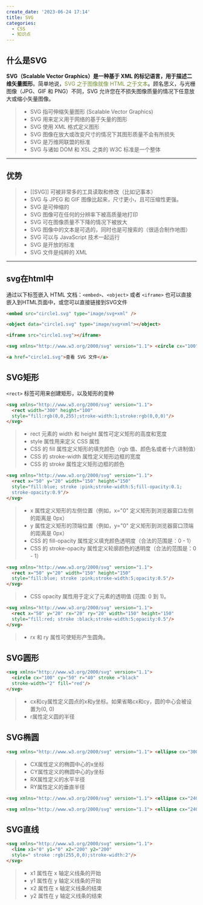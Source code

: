 ```yaml
---
create_date: '2023-06-24 17:14'
title: SVG
categories:
  - CSS
  - 知识点
---
```


## 什么是SVG
**SVG（Scalable Vector Graphics）是一种基于 XML 的标记语言，用于描述二维矢量图形**。简单地说，<font color="#76923c">SVG 之于图像就像 HTML 之于文本</font>。顾名思义，与光栅图像（JPG、GIF 和 PNG）不同，SVG 允许您在不损失图像质量的情况下任意放大或缩小矢量图像。
> -   SVG 指可伸缩矢量图形 (Scalable Vector Graphics)
> -   SVG 用来定义用于网络的基于矢量的图形
> -   SVG 使用 XML 格式定义图形
> -   SVG 图像在放大或改变尺寸的情况下其图形质量不会有所损失
> -   SVG 是万维网联盟的标准
> -   SVG 与诸如 DOM 和 XSL 之类的 W3C 标准是一个整体

---

## 优势
> -   [[SVG]] 可被非常多的工具读取和修改（比如记事本）
> -   SVG 与 JPEG 和 GIF 图像比起来，尺寸更小，且可压缩性更强。
> -   SVG 是可伸缩的
> -   SVG 图像可在任何的分辨率下被高质量地打印
> -   SVG 可在图像质量不下降的情况下被放大
> -   SVG 图像中的文本是可选的，同时也是可搜索的（很适合制作地图）
> -   SVG 可以与 JavaScript 技术一起运行
> -   SVG 是开放的标准
> -   SVG 文件是纯粹的 XML

---
## svg在html中
通过以下标签嵌入 HTML 文档：`<embed>`、`<object>` 或者 `<iframe>`
也可以直接嵌入到HTML页面中，或您可以直接链接到SVG文件
```html
<embed src="circle1.svg" type="image/svg+xml" />
```

```html
<object data="circle1.svg" type="image/svg+xml"></object>
```

```html
<iframe src="circle1.svg"></iframe>
```

```html
<svg xmlns="http://www.w3.org/2000/svg" version="1.1"> <circle cx="100" cy="50" r="40" stroke="black" stroke-width="2" fill="red" /> </svg>
```

```html
<a href="circle1.svg">查看 SVG 文件</a>
```

## SVG矩形
`<rect>` 标签可用来创建矩形，以及矩形的变种
```html
<svg xmlns="http://www.w3.org/2000/svg" version="1.1">  
  <rect width="300" height="100"  
  style="fill:rgb(0,0,255);stroke-width:1;stroke:rgb(0,0,0)"/>  
</svg>
```
> -   rect 元素的 width 和 height 属性可定义矩形的高度和宽度
> -   style 属性用来定义 CSS 属性
> -   CSS 的 fill 属性定义矩形的填充颜色（rgb 值、颜色名或者十六进制值）
> -   CSS 的 stroke-width 属性定义矩形边框的宽度
> -   CSS 的 stroke 属性定义矩形边框的颜色
```html
<svg xmlns="http://www.w3.org/2000/svg" version="1.1">  
  <rect x="50" y="20" width="150" height="150"  
  style="fill:blue; stroke :pink;stroke-width:5;fill-opacity:0.1;  
  stroke-opacity:0.9"/>  
</svg>
```
> -   x 属性定义矩形的左侧位置（例如，x="0" 定义矩形到浏览器窗口左侧的距离是 0px）
> -   y 属性定义矩形的顶端位置（例如，y="0" 定义矩形到浏览器窗口顶端的距离是 0px）
> -   CSS 的 fill-opacity 属性定义填充颜色透明度（合法的范围是：0 - 1）
> -   CSS 的 stroke-opacity 属性定义轮廓颜色的透明度（合法的范围是：0 - 1）
```html
<svg xmlns="http://www.w3.org/2000/svg" version="1.1">  
  <rect x="50" y="20" width="150" height="150"  
  style="fill:blue; stroke :pink;stroke-width:5;opacity:0.5"/>  
</svg>
```
> -   CSS opacity 属性用于定义了元素的透明值 (范围: 0 到 1)。
```html
<svg xmlns="http://www.w3.org/2000/svg" version="1.1">  
  <rect x="50" y="20" rx="20" ry="20" width="150" height="150"  
  style="fill:red; stroke :black;stroke-width:5;opacity:0.5"/>  
</svg>
```
> -   rx 和 ry 属性可使矩形产生圆角。
## SVG圆形
```html
<svg xmlns="http://www.w3.org/2000/svg" version="1.1">  
  <circle cx="100" cy="50" r="40" stroke ="black"  
  stroke-width="2" fill="red"/>  
</svg>
```
> -   cx和cy属性定义圆点的x和y坐标。如果省略cx和cy，圆的中心会被设置为(0, 0)
> -   r属性定义圆的半径
## SVG椭圆
```html
<svg xmlns="http://www.w3.org/2000/svg" version="1.1"> <ellipse cx="300" cy="80" rx="100" ry="50" style="fill:yellow; stroke :purple;stroke-width:2"/> </svg>
```
> -   CX属性定义的椭圆中心的x坐标
> -   CY属性定义的椭圆中心的y坐标
> -   RX属性定义的水平半径
> -   RY属性定义的垂直半径

```html
<svg xmlns="http://www.w3.org/2000/svg" version="1.1"> <ellipse cx="240" cy="100" rx="220" ry="30" style="fill:purple"/> <ellipse cx="220" cy="70" rx="190" ry="20" style="fill:lime"/> <ellipse cx="210" cy="45" rx="170" ry="15" style="fill:yellow"/> </svg>
```

```html
<svg xmlns="http://www.w3.org/2000/svg" version="1.1"> <ellipse cx="240" cy="50" rx="220" ry="30" style="fill:yellow"/> <ellipse cx="220" cy="50" rx="190" ry="20" style="fill:white"/> </svg>
```

## SVG直线
```html
<svg xmlns="http://www.w3.org/2000/svg" version="1.1">  
  <line x1="0" y1="0" x2="200" y2="200"  
  style=" stroke :rgb(255,0,0);stroke-width:2"/>  
</svg>
```
> -   x1 属性在 x 轴定义线条的开始
> -   y1 属性在 y 轴定义线条的开始
> -   x2 属性在 x 轴定义线条的结束
> -   y2 属性在 y 轴定义线条的结束